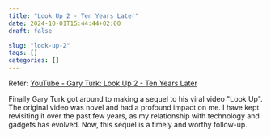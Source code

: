 ```yaml
---
title: "Look Up 2 - Ten Years Later"
date: 2024-10-01T15:44:44+02:00
draft: false

slug: "look-up-2"
tags: []
categories: []
---
```


Refer: [YouTube - Gary Turk: Look Up 2 - Ten Years Later](https://www.youtube.com/watch?v=GXc1RhE0gAs)

Finally Gary Turk got around to making a sequel to his viral video "Look Up".
The original video was novel and had a profound impact on me.
I have kept revisiting it over the past few years, as my relationship with technology and gadgets has evolved.
Now, this sequel is a timely and worthy follow-up.
